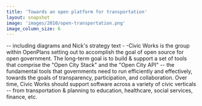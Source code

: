 ```yaml
---
title: 'Towards an open platform for transportation'
layout: snapshot
image: 'images/2010/open-transportation.png'
image_column_size: 6
---
```


 -- including diagrams and Nick's strategy text - -Civic Works is the group within OpenPlans setting out to accomplish the goal of open source for open government.  The long-term goal is to build & support a set of tools that comprise the "Open City Stack" and the "Open City API" -- the fundamental tools that governments need to run efficiently and effectively, towards the goals of transparency, participation, and collaboration.  Over time, Civic Works should support software across a variety of civic verticals -- from transportation & planning to education, healthcare, social services, finance, etc.

